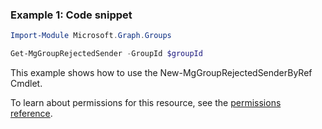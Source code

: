 ### Example 1: Code snippet

```powershellImport-Module Microsoft.Graph.Groups

Get-MgGroupRejectedSender -GroupId $groupId
```
This example shows how to use the New-MgGroupRejectedSenderByRef Cmdlet.
To learn about permissions for this resource, see the [permissions reference](/graph/permissions-reference).

